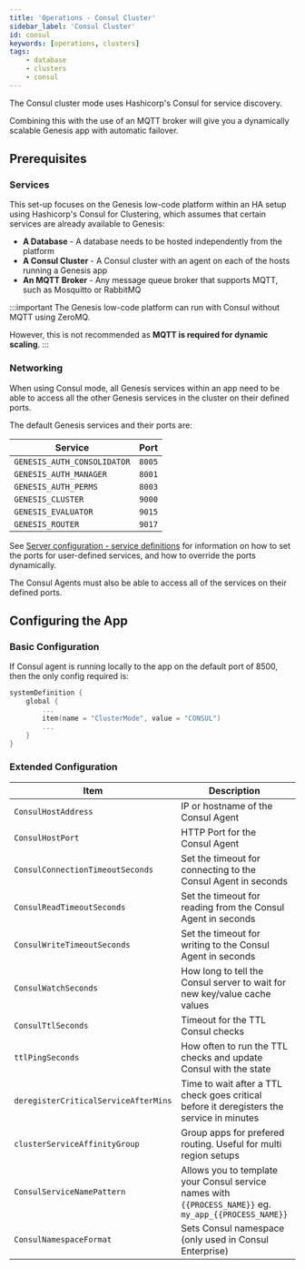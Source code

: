 ```yaml
---
title: 'Operations - Consul Cluster'
sidebar_label: 'Consul Cluster'
id: consul
keywords: [operations, clusters]
tags:
    - database
    - clusters
    - consul
---
```


The Consul cluster mode uses Hashicorp's Consul for service discovery.

Combining this with the use of an MQTT broker will give you a dynamically scalable Genesis app with automatic failover.

## Prerequisites
### Services
This set-up focuses on the Genesis low-code platform within an HA setup using Hashicorp's Consul for Clustering, which assumes that certain services are already available to Genesis:

 - **A Database** - A database needs to be hosted independently from the platform
 - **A Consul Cluster** - A Consul cluster with an agent on each of the hosts running a Genesis app
 - **An MQTT Broker** - Any message queue broker that supports MQTT, such as Mosquitto or RabbitMQ

:::important
The Genesis low-code platform can run with Consul without MQTT using ZeroMQ.

However, this is not recommended as **MQTT is required for dynamic scaling**.
:::

### Networking
When using Consul mode, all Genesis services within an app need to be able to access all the other Genesis services in the cluster on their defined ports.

The default Genesis services and their ports are:

| Service | Port |
| --- | --- |
| `GENESIS_AUTH_CONSOLIDATOR` | `8005` |
| `GENESIS_AUTH_MANAGER` | `8001` |
| `GENESIS_AUTH_PERMS` | `8003` |
| `GENESIS_CLUSTER` | `9000` |
| `GENESIS_EVALUATOR` | `9015` |
| `GENESIS_ROUTER` | `9017` |

See [Server configuration - service definitions](../../03_server/01_configuring-runtime/04_service-definitions.md) for information on how to set the ports for user-defined services, and how to override the ports dynamically.

The Consul Agents must also be able to access all of the services on their defined ports.

## Configuring the App

### Basic Configuration
If Consul agent is running locally to the app on the default port of 8500, then the only config required is:
```kotlin {title="genesis-system-definition.kts"}
systemDefinition {
    global {
        ...
        item(name = "ClusterMode", value = "CONSUL")
        ...
    }
}
```

### Extended Configuration
| Item | Description | Default |
| --- | --- | --- |
| `ConsulHostAddress` | IP or hostname of the Consul Agent | `localhost` |
| `ConsulHostPort` | HTTP Port for the Consul Agent | `8500` |
| `ConsulConnectionTimeoutSeconds` | Set the timeout for connecting to the Consul Agent in seconds | `10` |
| `ConsulReadTimeoutSeconds` | Set the timeout for reading from the Consul Agent in seconds | `10` |
| `ConsulWriteTimeoutSeconds` | Set the timeout for writing to the Consul Agent in seconds | `10` |
| `ConsulWatchSeconds` | How long to tell the Consul server to wait for new key/value cache values | `8` |
| `ConsulTtlSeconds` | Timeout for the TTL Consul checks | `15` |
| `ttlPingSeconds` | How often to run the TTL checks and update Consul with the state | `ConsulTtlSeconds` / `2` |
| `deregisterCriticalServiceAfterMins` | Time to wait after a TTL check goes critical before it deregisters the service in minutes | `30` |
| `clusterServiceAffinityGroup` | Group apps for prefered routing. Useful for multi region setups | "" |
| `ConsulServiceNamePattern` | Allows you to template your Consul service names with `{{PROCESS_NAME}}` eg. `my_app_{{PROCESS_NAME}}` | `null` |
| `ConsulNamespaceFormat` | Sets Consul namespace (only used in Consul Enterprise) | `null` |


